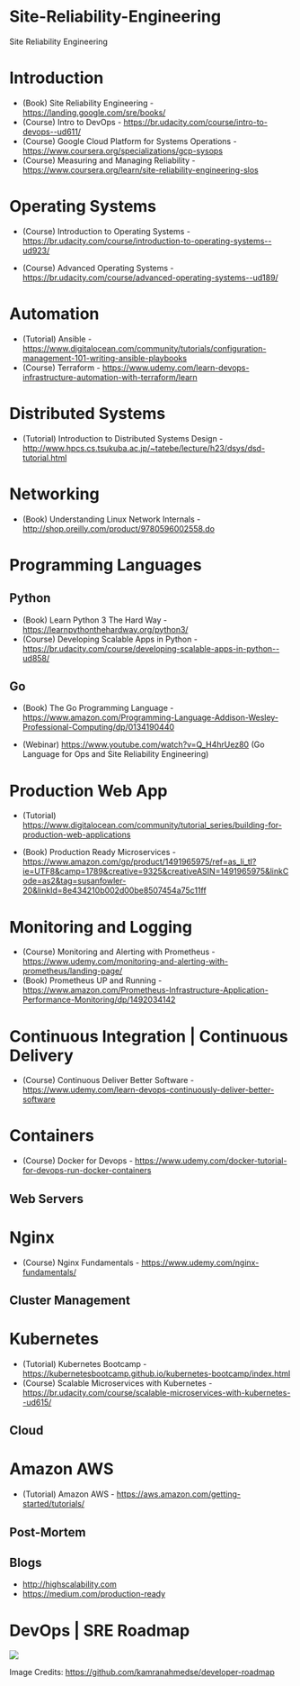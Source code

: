 # Site-Reliability-Engineering
Site Reliability Engineering

# Introduction

- (Book) Site Reliability Engineering - https://landing.google.com/sre/books/
- (Course) Intro to DevOps - https://br.udacity.com/course/intro-to-devops--ud611/
- (Course) Google Cloud Platform for Systems Operations - https://www.coursera.org/specializations/gcp-sysops
- (Course) Measuring and Managing Reliability - https://www.coursera.org/learn/site-reliability-engineering-slos

# Operating Systems
- (Course) Introduction to Operating Systems - https://br.udacity.com/course/introduction-to-operating-systems--ud923/

- (Course) Advanced Operating Systems - https://br.udacity.com/course/advanced-operating-systems--ud189/

# Automation 
- (Tutorial) Ansible - https://www.digitalocean.com/community/tutorials/configuration-management-101-writing-ansible-playbooks
- (Course) Terraform - https://www.udemy.com/learn-devops-infrastructure-automation-with-terraform/learn

# Distributed Systems

- (Tutorial) Introduction to Distributed Systems Design - http://www.hpcs.cs.tsukuba.ac.jp/~tatebe/lecture/h23/dsys/dsd-tutorial.html

# Networking

- (Book) Understanding Linux Network Internals - http://shop.oreilly.com/product/9780596002558.do

# Programming Languages

## Python

- (Book) Learn Python 3 The Hard Way - https://learnpythonthehardway.org/python3/
- (Course) Developing Scalable Apps in Python - https://br.udacity.com/course/developing-scalable-apps-in-python--ud858/

## Go
- (Book) The Go Programming Language - https://www.amazon.com/Programming-Language-Addison-Wesley-Professional-Computing/dp/0134190440

- (Webinar) https://www.youtube.com/watch?v=Q_H4hrUez80 (Go Language for Ops and Site Reliability Engineering)

# Production Web App
- (Tutorial) https://www.digitalocean.com/community/tutorial_series/building-for-production-web-applications

- (Book) Production Ready Microservices - https://www.amazon.com/gp/product/1491965975/ref=as_li_tl?ie=UTF8&camp=1789&creative=9325&creativeASIN=1491965975&linkCode=as2&tag=susanfowler-20&linkId=8e434210b002d00be8507454a75c11ff

# Monitoring and Logging
- (Course) Monitoring and Alerting with Prometheus - https://www.udemy.com/monitoring-and-alerting-with-prometheus/landing-page/
- (Book) Prometheus UP and Running - https://www.amazon.com/Prometheus-Infrastructure-Application-Performance-Monitoring/dp/1492034142

# Continuous Integration | Continuous Delivery
- (Course) Continuous Deliver Better Software - https://www.udemy.com/learn-devops-continuously-deliver-better-software

# Containers
- (Course) Docker for Devops - https://www.udemy.com/docker-tutorial-for-devops-run-docker-containers

## Web Servers

# Nginx
- (Course) Nginx Fundamentals - https://www.udemy.com/nginx-fundamentals/

## Cluster Management

# Kubernetes 
- (Tutorial) Kubernetes Bootcamp - https://kubernetesbootcamp.github.io/kubernetes-bootcamp/index.html
- (Course) Scalable Microservices with Kubernetes - https://br.udacity.com/course/scalable-microservices-with-kubernetes--ud615/

## Cloud

# Amazon AWS
- (Tutorial) Amazon AWS - https://aws.amazon.com/getting-started/tutorials/

## Post-Mortem

## Blogs

- http://highscalability.com
- https://medium.com/production-ready

# DevOps | SRE Roadmap

<img src="/images/devops_roadmap.png">  

Image Credits: https://github.com/kamranahmedse/developer-roadmap

